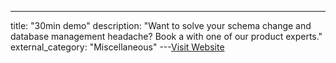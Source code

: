 ---
title: "30min demo"
description: "Want to solve your schema change and database management headache? Book a  with one of our product experts."
external_category: "Miscellaneous"
---[Visit Website](https://cal.com/bytebase/product-walkthrough)

